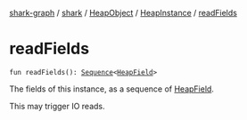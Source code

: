 [shark-graph](../../../index.md) / [shark](../../index.md) / [HeapObject](../index.md) / [HeapInstance](index.md) / [readFields](./read-fields.md)

# readFields

`fun readFields(): `[`Sequence`](https://kotlinlang.org/api/latest/jvm/stdlib/kotlin.sequences/-sequence/index.html)`<`[`HeapField`](../../-heap-field/index.md)`>`

The fields of this instance, as a sequence of [HeapField](../../-heap-field/index.md).

This may trigger IO reads.

